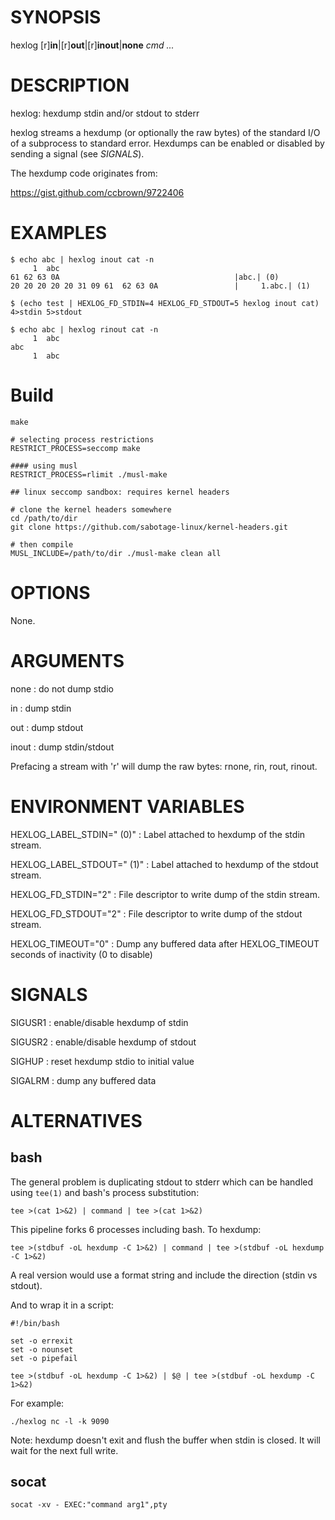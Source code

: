 # SYNOPSIS

hexlog [r]**in**|[r]**out**|[r]**inout**|**none** *cmd* *...*

# DESCRIPTION

hexlog: hexdump stdin and/or stdout to stderr

hexlog streams a hexdump (or optionally the raw bytes) of the standard
I/O of a subprocess to standard error. Hexdumps can be enabled or disabled
by sending a signal (see *SIGNALS*).

The hexdump code originates from:

https://gist.github.com/ccbrown/9722406

# EXAMPLES

```
$ echo abc | hexlog inout cat -n
     1  abc
61 62 63 0A                                       |abc.| (0)
20 20 20 20 20 31 09 61  62 63 0A                 |     1.abc.| (1)

$ (echo test | HEXLOG_FD_STDIN=4 HEXLOG_FD_STDOUT=5 hexlog inout cat) 4>stdin 5>stdout

$ echo abc | hexlog rinout cat -n
     1  abc
abc
     1  abc

```

# Build

```
make

# selecting process restrictions
RESTRICT_PROCESS=seccomp make

#### using musl
RESTRICT_PROCESS=rlimit ./musl-make

## linux seccomp sandbox: requires kernel headers

# clone the kernel headers somewhere
cd /path/to/dir
git clone https://github.com/sabotage-linux/kernel-headers.git

# then compile
MUSL_INCLUDE=/path/to/dir ./musl-make clean all
```

# OPTIONS

None.

# ARGUMENTS

none
: do not dump stdio

in
: dump stdin

out
: dump stdout

inout
: dump stdin/stdout

Prefacing a stream with 'r' will dump the raw bytes: rnone, rin,
rout, rinout.

# ENVIRONMENT VARIABLES

HEXLOG_LABEL_STDIN=" (0)"
: Label attached to hexdump of the stdin stream.

HEXLOG_LABEL_STDOUT=" (1)"
: Label attached to hexdump of the stdout stream.

HEXLOG_FD_STDIN="2"
: File descriptor to write dump of the stdin stream.

HEXLOG_FD_STDOUT="2"
: File descriptor to write dump of the stdout stream.

HEXLOG_TIMEOUT="0"
: Dump any buffered data after HEXLOG_TIMEOUT seconds of inactivity
(0 to disable)

# SIGNALS

SIGUSR1
: enable/disable hexdump of stdin

SIGUSR2
: enable/disable hexdump of stdout

SIGHUP
: reset hexdump stdio to initial value

SIGALRM
: dump any buffered data

# ALTERNATIVES

## bash

The general problem is duplicating stdout to stderr which can be handled
using `tee(1)` and bash's process substitution:

```
tee >(cat 1>&2) | command | tee >(cat 1>&2)
```

This pipeline forks 6 processes including bash. To hexdump:

```
tee >(stdbuf -oL hexdump -C 1>&2) | command | tee >(stdbuf -oL hexdump -C 1>&2)
```

A real version would use a format string and include the direction
(stdin vs stdout).

And to wrap it in a script:

```
#!/bin/bash

set -o errexit
set -o nounset
set -o pipefail

tee >(stdbuf -oL hexdump -C 1>&2) | $@ | tee >(stdbuf -oL hexdump -C 1>&2)
```

For example:

```
./hexlog nc -l -k 9090
```

Note: hexdump doesn't exit and flush the buffer when stdin is closed. It
will wait for the next full write.

## socat

```
socat -xv - EXEC:"command arg1",pty
```
